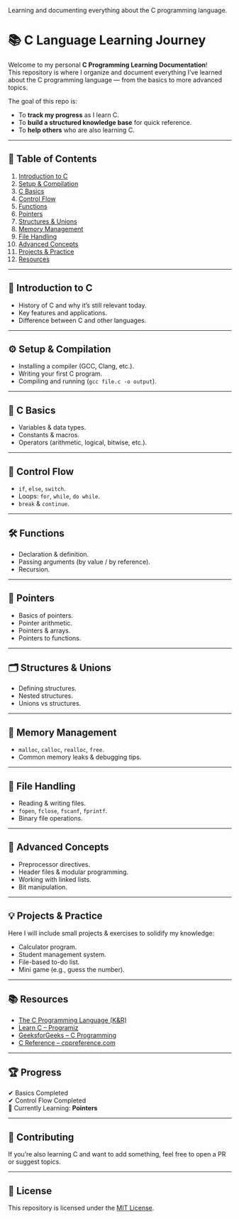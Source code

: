 Learning and documenting everything about the C programming language.

# 📚 C Language Learning Journey

Welcome to my personal **C Programming Learning Documentation**!  
This repository is where I organize and document everything I’ve learned about the C programming language — from the basics to more advanced topics.  

The goal of this repo is:
- To **track my progress** as I learn C.
- To **build a structured knowledge base** for quick reference.
- To **help others** who are also learning C.

---

## 📖 Table of Contents
1. [Introduction to C](#introduction-to-c)
2. [Setup & Compilation](#setup--compilation)
3. [C Basics](#c-basics)
4. [Control Flow](#control-flow)
5. [Functions](#functions)
6. [Pointers](#pointers)
7. [Structures & Unions](#structures--unions)
8. [Memory Management](#memory-management)
9. [File Handling](#file-handling)
10. [Advanced Concepts](#advanced-concepts)
11. [Projects & Practice](#projects--practice)
12. [Resources](#resources)

---

## 📝 Introduction to C
- History of C and why it’s still relevant today.
- Key features and applications.
- Difference between C and other languages.

---

## ⚙️ Setup & Compilation
- Installing a compiler (GCC, Clang, etc.).
- Writing your first C program.
- Compiling and running (`gcc file.c -o output`).

---

## 🧩 C Basics
- Variables & data types.
- Constants & macros.
- Operators (arithmetic, logical, bitwise, etc.).

---

## 🔀 Control Flow
- `if`, `else`, `switch`.
- Loops: `for`, `while`, `do while`.
- `break` & `continue`.

---

## 🛠 Functions
- Declaration & definition.
- Passing arguments (by value / by reference).
- Recursion.

---

## 🎯 Pointers
- Basics of pointers.
- Pointer arithmetic.
- Pointers & arrays.
- Pointers to functions.

---

## 🗂 Structures & Unions
- Defining structures.
- Nested structures.
- Unions vs structures.

---

## 🧠 Memory Management
- `malloc`, `calloc`, `realloc`, `free`.
- Common memory leaks & debugging tips.

---

## 📂 File Handling
- Reading & writing files.
- `fopen`, `fclose`, `fscanf`, `fprintf`.
- Binary file operations.

---

## 🚀 Advanced Concepts
- Preprocessor directives.
- Header files & modular programming.
- Working with linked lists.
- Bit manipulation.

---

## 💡 Projects & Practice
Here I will include small projects & exercises to solidify my knowledge:
- Calculator program.
- Student management system.
- File-based to-do list.
- Mini game (e.g., guess the number).

---

## 📚 Resources
- [The C Programming Language (K&R)](https://en.wikipedia.org/wiki/The_C_Programming_Language)
- [Learn C – Programiz](https://www.programiz.com/c-programming)
- [GeeksforGeeks – C Programming](https://www.geeksforgeeks.org/c-programming-language/)
- [C Reference – cppreference.com](https://en.cppreference.com/w/c)

---

## 🏆 Progress
✔ Basics Completed  
✔ Control Flow Completed  
🔄 Currently Learning: **Pointers**  

---

## 🤝 Contributing
If you’re also learning C and want to add something, feel free to open a PR or suggest topics.

---

## 📜 License
This repository is licensed under the [MIT License](LICENSE).
